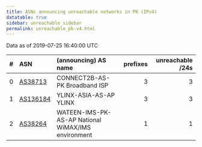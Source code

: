 ```yaml
---
title: ASNs announcing unreachable networks in PK (IPv4)
datatable: true
sidebar: unreachable_sidebar
permalink: unreachable_pk-v4.html
---
```


Data as of 2019-07-25 16:40:00 UTC


<div class="datatable-begin"></div>

|   # | ASN                                      | (announcing) AS name                               |   prefixes |   unreachable /24s |
|----:|:-----------------------------------------|:---------------------------------------------------|-----------:|-------------------:|
|   0 | [AS38713](unreachable_AS38713-v4.html)   | CONNECT2B-AS-PK Broadband ISP                      |          3 |                  3 |
|   1 | [AS136184](unreachable_AS136184-v4.html) | YLINX-ASIA-AS-AP YLINX                             |          3 |                  3 |
|   2 | [AS38264](unreachable_AS38264-v4.html)   | WATEEN-IMS-PK-AS-AP National WiMAX/IMS environment |          1 |                  1 |

<div class="datatable-end"></div>